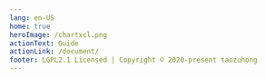 ```yaml
---
lang: en-US
home: true
heroImage: /chartxcl.png
actionText: Guide
actionLink: /document/
footer: LGPL2.1 Licensed | Copyright © 2020-present taozuhong
---
```


